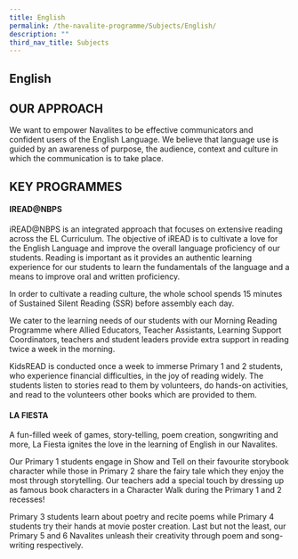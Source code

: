 ```yaml
---
title: English
permalink: /the-navalite-programme/Subjects/English/
description: ""
third_nav_title: Subjects
---
```

## English

## OUR APPROACH  

We want to empower Navalites to be effective communicators and confident users of the English Language. We believe that language use is guided by an awareness of purpose, the audience, context and culture in which the communication is to take place.

KEY PROGRAMMES
--------------

#### IREAD@NBPS

  
iREAD@NBPS is an integrated approach that focuses on extensive reading across the EL Curriculum. The objective of iREAD is to cultivate a love for the English Language and improve the overall language proficiency of our students. Reading is important as it provides an authentic learning experience for our students to learn the fundamentals of the language and a means to improve oral and written proficiency.

In order to cultivate a reading culture, the whole school spends 15 minutes of Sustained Silent Reading (SSR) before assembly each day.

We cater to the learning needs of our students with our Morning Reading Programme where Allied Educators, Teacher Assistants, Learning Support Coordinators, teachers and student leaders provide extra support in reading twice a week in the morning.

KidsREAD is conducted once a week to immerse Primary 1 and 2 students, who experience financial difficulties, in the joy of reading widely. The students listen to stories read to them by volunteers, do hands-on activities, and read to the volunteers other books which are provided to them.  


#### LA FIESTA

A fun-filled week of games, story-telling, poem creation, songwriting and more, La Fiesta ignites the love in the learning of English in our Navalites. 

Our Primary 1 students engage in Show and Tell on their favourite storybook character while those in Primary 2 share the fairy tale which they enjoy the most through storytelling. Our teachers add a special touch by dressing up as famous book characters in a Character Walk during the Primary 1 and 2 recesses! 

Primary 3 students learn about poetry and recite poems while Primary 4 students try their hands at movie poster creation. Last but not the least, our Primary 5 and 6 Navalites unleash their creativity through poem and song-writing respectively.

